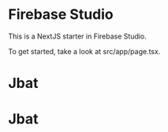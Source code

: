 # Firebase Studio

This is a NextJS starter in Firebase Studio.

To get started, take a look at src/app/page.tsx.
# Jbat
# Jbat
